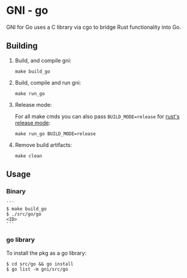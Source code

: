 # GNI - go

GNI for Go uses a C library via cgo to bridge Rust functionality into Go.

## Building

1. Build, and compile gni:

   ```
   make build_go
   ```

1. Build, compile and run gni:

   ```
   make run_go
   ```

1. Release mode:

   For all make cmds you can also pass `BUILD_MODE=release` for
   [rust's release mode](https://doc.rust-lang.org/book/ch14-01-release-profiles.html#customizing-builds-with-release-profiles):

   ```
   make run_go BUILD_MODE=release
   ```

1. Remove build artifacts:
   ```
   make clean
   ```

## Usage

### Binary

    ```
    $ make build_go
    $ ./src/go/go
    <ID>
    ```

### go library

To install the pkg as a go library:

```
$ cd src/go && go install
$ go list -m gni/src/go
```

